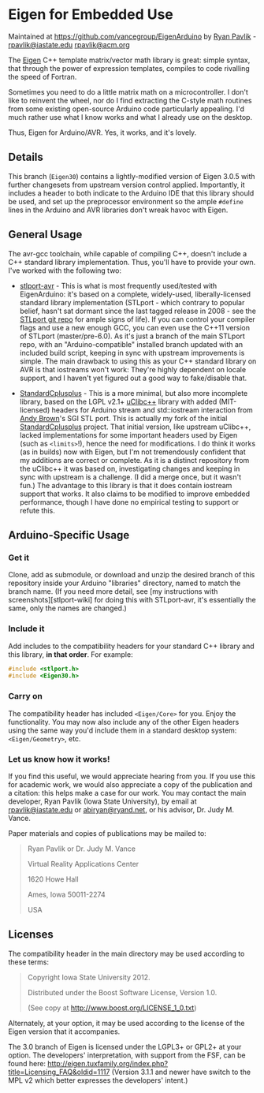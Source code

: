 Eigen for Embedded Use
======================
Maintained at <https://github.com/vancegroup/EigenArduino> by [Ryan
Pavlik][] - <rpavlik@iastate.edu> <rpavlik@acm.org>

The [Eigen][] C++ template matrix/vector math library is great: simple
syntax, that through the power of expression templates, compiles to code
rivalling the speed of Fortran.

Sometimes you need to do a little matrix math on a microcontroller. I
don't like to reinvent the wheel, nor do I find extracting the C-style
math routines from some existing open-source Arduino code particularly
appealing. I'd much rather use what I know works and what I already use
on the desktop. 

Thus, Eigen for Arduino/AVR. Yes, it works, and it's lovely.

[Ryan Pavlik]: http://academic.cleardefinition.com/ "Ryan A. Pavlik's academic homepage and blog"
[Eigen]: http://eigen.tuxfamily.org/ "Eigen matrix and vector math template library"

Details
-------
This branch (`Eigen30`) contains a lightly-modified version of Eigen
3.0.5 with further changesets from upstream version control applied.
Importantly, it includes a header to both indicate to the Arduino IDE
that this library should be used, and set up the preprocessor
environment so the ample `#define` lines in the Arduino and AVR
libraries don't wreak havoc with Eigen.

General Usage
-------------
The avr-gcc toolchain, while capable of compiling C++, doesn't include a
C++ standard library implementation. Thus, you'll have to provide your
own. I've worked with the following two:

- [stlport-avr][] - This is what is most frequently used/tested with
    EigenArduino: it's based on a complete, widely-used,
    liberally-licensed standard library implementation (STLport - which
    contrary to popular belief, hasn't sat dormant since the last tagged
    release in 2008 - see the [STLport git repo][stlport-git] for ample
    signs of life). If you can control your compiler flags and use a new
    enough GCC, you can even use the C++11 version of STLport
    (master/pre-6.0). As it's just a branch of the main STLport repo,
    with an "Arduino-compatible" installed branch updated with an
    included build script, keeping in sync with upstream improvements is
    simple. The main drawback to using this as your C++ standard library
    on AVR is that iostreams won't work: They're highly dependent on
    locale support, and I haven't yet figured out a good way to
    fake/disable that.

- [StandardCplusplus][] - This is a more minimal, but also more
    incomplete library, based on the LGPL v2.1+ [uClibc++][] library
    with added (MIT-licensed) headers for Arduino stream and
    std::iostream interaction from [Andy Brown][andybrownserstream]'s
    SGI STL port. This is actually my fork of the initial
    [StandardCplusplus][upstreamstdcpp] project. That initial version,
    like upstream uClibc++, lacked implementations for some important
    headers used by Eigen (such as `<limits>`!), hence the need for
    modifications. I do think it works (as in builds) now with Eigen,
    but I'm not tremendously confident that my additions are correct or
    complete. As it is a distinct repository from the uClibc++ it was
    based on, investigating changes and keeping in sync with upstream is
    a challenge. (I did a merge once, but it wasn't fun.) The advantage
    to this library is that it does contain iostream support that works.
    It also claims to be modified to improve embedded performance,
    though I have done no empirical testing to support or refute this.


[stlport-avr]: https://github.com/vancegroup/stlport-avr
[stlport-git]: http://stlport.git.sourceforge.net/git/gitweb.cgi?p=stlport/stlport;a=summary
[StandardCplusplus]: https://github.com/rpavlik/StandardCplusplus
[uClibc++]: http://cxx.uclibc.org/
[andybrownserstream]: http://andybrown.me.uk/wk/2011/01/15/the-standard-template-library-stl-for-avr-with-c-streams/
[upstreamstdcpp]:https://github.com/maniacbug/StandardCplusplus

Arduino-Specific Usage
----------------------

### Get it
Clone, add as submodule, or download and unzip the desired branch of
this repository inside your Arduino "libraries" directory, named to
match the branch name. (If you need more detail, see [my instructions
with screenshots][stlport-wiki] for doing this with STLport-avr, it's
essentially the same, only the names are changed.)

### Include it
Add includes to the compatibility headers for your standard C++ library
and this library, **in that order**. For example:

```c++
#include <stlport.h>
#include <Eigen30.h>
```

### Carry on
The compatibility header has included `<Eigen/Core>` for you. Enjoy the
functionality. You may now also include any of the other Eigen headers
using the same way you'd include them in a standard desktop system:
`<Eigen/Geometry>`, etc.

### Let us know how it works!

If you find this useful, we would appreciate hearing from you. If you
use this for academic work, we would also appreciate a copy of the
publication and a citation: this helps make a case for our work. You may
contact the main developer, Ryan Pavlik (Iowa State University), by
email at <rpavlik@iastate.edu> or <abiryan@ryand.net>, or his advisor,
Dr. Judy M. Vance.

Paper materials and copies of publications may be mailed to:

> Ryan Pavlik or Dr. Judy M. Vance
>
> Virtual Reality Applications Center
>
> 1620 Howe Hall
>
> Ames, Iowa 50011-2274
>
> USA


Licenses
--------
The compatibility header in the main directory may be used according to
these terms:

> Copyright Iowa State University 2012.
>
> Distributed under the Boost Software License, Version 1.0.
>
> (See copy at <http://www.boost.org/LICENSE_1_0.txt>)

Alternately, at your option, it may be used according to the license of
the Eigen version that it accompanies.

The 3.0 branch of Eigen is licensed under the LGPL3+ or GPL2+ at your
option. The developers' interpretation, with support from the FSF,
can be found here:
<http://eigen.tuxfamily.org/index.php?title=Licensing_FAQ&oldid=1117>
(Version 3.1.1 and newer have switch to the MPL v2 which better
expresses the developers' intent.)


